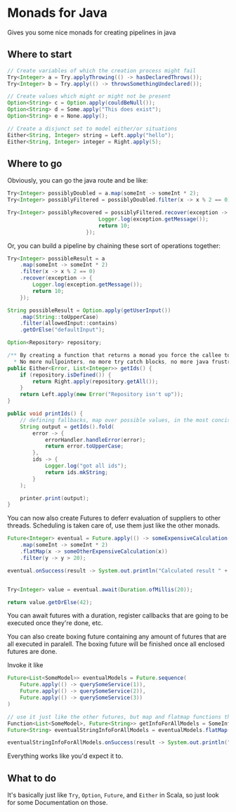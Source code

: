# Monads for Java

Gives you some nice monads for creating pipelines in java

## Where to start
```java
// Create variables of which the creation process might fail
Try<Integer> a = Try.applyThrowing(() -> hasDeclaredThrows());
Try<Integer> b = Try.apply(() -> throwsSomethingUndeclared());

// Create values which might or might not be present
Option<String> c = Option.apply(couldBeNull());
Option<String> d = Some.apply("This does exist");
Option<String> e = None.apply();

// Create a disjunct set to model either/or situations
Either<String, Integer> string = Left.apply("hello");
Either<String, Integer> integer = Right.apply(5);
```

## Where to go

Obviously, you can go the java route and be like:
```java
Try<Integer> possiblyDoubled = a.map(someInt -> someInt * 2);
Try<Integer> possiblyFiltered = possiblyDoubled.filter(x -> x % 2 == 0);

Try<Integer> possiblyRecovered = possiblyFiltered.recover(exception -> {
                             Logger.log(exception.getMessage());
                             return 10;
                         });
```

Or, you can build a pipeline by chaining these sort of operations together:
```java
Try<Integer> possibleResult = a
    .map(someInt -> someInt * 2)
    .filter(x -> x % 2 == 0)
    .recover(exception -> {
        Logger.log(exception.getMessage());
        return 10;
    });
```

```java
String possibleResult = Option.apply(getUserInput())
    .map(String::toUpperCase)
    .filter(allowedInput::contains)
    .getOrElse("defaultInput");
```

```java
Option<Repository> repository;

/** By creating a function that returns a monad you force the callee to handle either situation
  * No more nullpointers, no more try catch blocks, no more java frustrations */
public Either<Error, List<Integer>> getIds() {
    if (repository.isDefined()) {
        return Right.apply(repository.getAll());   
    }
    return Left.apply(new Error("Repository isn't up"));
}

public void printIds() {
    // defining fallbacks, map over possible values, in the most concise way possible
    String output = getIds().fold(
        error -> {
            errorHandler.handleError(error);
            return error.toUpperCase;
        },
        ids -> {
            Logger.log("got all ids");
            return ids.mkString;
        }
    );

    printer.print(output);
}
```

You can now also create Futures to deferr evaluation of suppliers to other threads.
Scheduling is taken care of, use them just like the other monads.
```java
Future<Integer> eventual = Future.apply(() -> someExpensiveCalculation());
    .map(someInt -> someInt * 2)
    .flatMap(x -> someOtherExpensiveCalculation(x))
    .filter(y -> y > 20);

eventual.onSuccess(result -> System.out.println("Calculated result " + result));


Try<Integer> value = eventual.await(Duration.ofMillis(20));

return value.getOrElse(42);
```

You can await futures with a duration, register callbacks that are going to be executed once they're done, etc.

You can also create boxing future containing any amount of futures that are all executed in paralell.
The boxing future will be finished once all enclosed futures are done.

Invoke it like  
```java
Future<List<SomeModel>> eventualModels = Future.sequence(
    Future.apply(() -> querySomeService(1)),
    Future.apply(() -> querySomeService(2)),
    Future.apply(() -> querySomeService(3))
)

// use it just like the other futures, but map and flatmap functions that act on a list of results
Function<List<SomeModel>, Future<String>> getInfoForAllModels = SomeInfoProvider::returnsAnoterFuture
Future<String> eventualStringInfoForAllModels = eventualModels.flatMap(getInfoForAllModels)

eventualStringInfoForAllModels.onSuccess(result -> System.out.println("Got all the info: " + result));
```

Everything works like you'd expect it to.


## What to do
It's basically just like `Try`, `Option`, `Future`, and `Either` in Scala, so just look for some Documentation on those.
